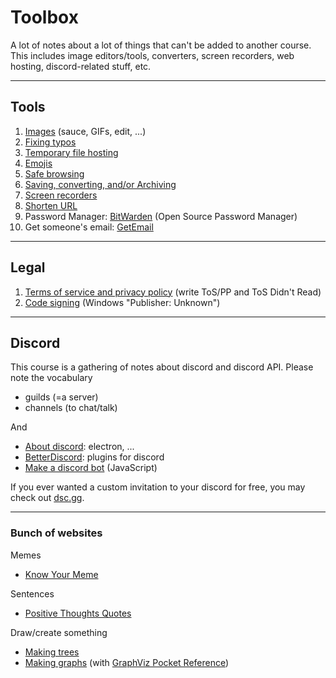 # Toolbox

A lot of notes about a lot of things that can't be added to another course. This includes image editors/tools, converters, screen recorders, web hosting, discord-related stuff, etc.

<hr class="sr">

## Tools

1. [Images](images/index.md) (sauce, GIFs, edit, ...)
2. [Fixing typos](writting/index.md)
3. [Temporary file hosting](website/hosting.md)
4. [Emojis](../../../box/art/emojis.md)
5. [Safe browsing](website/safe.md)
6. [Saving, converting, and/or Archiving](../../../box/utils/archive.md)
7. [Screen recorders](../../../box/desktop/record.md)
8. [Shorten URL](website/short-url.md)
9. Password Manager: [BitWarden](https://bitwarden.com/) (Open Source Password Manager)
10. Get someone's email: [GetEmail](https://getemail.io/)

<hr class="sl">

## Legal

1. [Terms of service and privacy policy](tos/index.md) (write ToS/PP and ToS Didn't Read)
2. [Code signing](codesigning/index.md) (Windows "Publisher: Unknown")

<hr class="sr">

## Discord

This course is a gathering of notes about discord and discord API. Please note the vocabulary

* guilds (=a server)
* channels (to chat/talk)

And 

* [About discord](discord/about.md): electron, ...
* [BetterDiscord](discord/bd.md): plugins for discord
* [Make a discord bot](discord/bot-js.md) (JavaScript)

If you ever wanted a custom invitation to your discord for free, you may check out [dsc.gg](https://dsc.gg/).

<hr class="sl">

### Bunch of websites

Memes

* [Know Your Meme](https://knowyourmeme.com/)

Sentences

* [Positive Thoughts Quotes](https://www.positivethoughtsquote.com/)

Draw/create something

* [Making trees](https://ironcreek.net/syntaxtree/)
* [Making graphs](http://webgraphviz.com/) (with [GraphViz Pocket Reference](https://graphs.grevian.org/example))